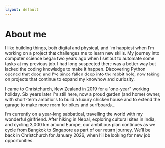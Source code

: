 ```yaml
---
layout: default
---
```

# About me

I like building things, both digital and physical, and I’m happiest when I’m working on a project that challenges me to learn new skills. My journey into computer science began two years ago when I set out to automate some tasks at my previous job. I had long suspected there was a better way but lacked the coding knowledge to make it happen. Discovering Python opened that door, and I’ve since fallen deep into the rabbit hole, now taking on projects that continue to expand my knowhow and curiosity.

I came to Christchurch, New Zealand in 2019 for a "one-year" working holiday. Six years later I’m still here, now a proud garden (and home) owner, with short-term ambitions to build a luxury chicken house and to extend the garage to make more room for bikes and surfboards...

I’m currently on a year-long sabbatical, travelling the world with my wonderful girlfriend. After hiking in Nepal, exploring cultural sites in India, and cycling 3,000 km around Europe, our ambitious plan continues as we cycle from Bangkok to Singapore as part of our return journey. We’ll be back in Christchurch for January 2026, when I’ll be looking for new job opportunities.